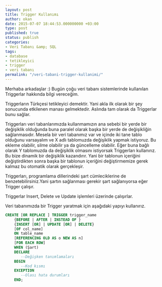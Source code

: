 ```yaml
---
layout: post
title: Trigger Kullanımı
author: okan
date: 2015-07-07 18:44:53.000000000 +03:00
type: post
published: true
status: publish
categories:
- Veri Tabanı &amp; SQL
tags:
- database
- tetikleyici
- trigger
- veri tabanı
permalink: "/veri-tabani-trigger-kullanimi/"
---
```

Merhaba arkadaşlar :) Bugün çoğu veri tabanı sistemlerinde&nbsp;kullanılan Triggerlar hakkında bilgi vereceğim.

Triggerların Türkçesi tetikleyici demektir. Yani akla ilk olarak bir şey sonucunda etkilenen manası gelmektedir. Aslında tam olarak da Triggerlar bunu sağlar.

Triggerları veri tabanlarımızda&nbsp;kullanmamızın ana sebebi bir yerde bir değişiklik olduğunda buna paralel olarak başka bir yerde de değişikliğin sağlanmasıdır. Mesela bir veri tabanımız var ve içinde iki tane tablo olduğunu varsayalım ve X adlı tablomuzda değişiklik yapmak istiyoruz. Bu ekleme olabilir, silme olabilir ya da güncelleme olabilir. Eğer buna bağlı olarak Y tablomuzda da değişiklik olmasını istiyorsak Triggerları kullanırız. Bu bize dinamik bir değişiklik kazandırır. Yani bir tablonun içeriğini değiştirdikten sonra başka bir tablonun içeriğini değiştirmemize gerek kalmaz bu otomatik olarak gerçekleşir.

Triggerları, programlama dillerindeki şart cümleciklerine de benzetebilirsiniz.Yani şartın sağlanması gerekir şart sağlanıyorsa eğer Trigger çalışır.

Triggerlar Insert, Delete ve Update işlemleri üzerinde çalışırlar.

Veri tabanımızda&nbsp;bir Trigger yaratmak için aşağıdaki yapıyı kullanırız.
```sql
CREATE [OR REPLACE ] TRIGGER trigger_name 
    {BEFORE | AFTER | INSTEAD OF } 
    {INSERT [OR] | UPDATE [OR] | DELETE} 
    [OF col_name] 
    ON table_name 
    [REFERENCING OLD AS o NEW AS n] 
    [FOR EACH ROW] 
    WHEN (Şart)  
    DECLARE
       --Değişken tanımlamaları
    BEGIN 
       --Kod kısmı
    EXCEPTION
       --Olası hata durumları
    END; 
```
